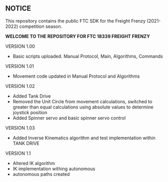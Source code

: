 ## NOTICE

This repository contains the public FTC SDK for the Freight Frenzy (2021-2022) competition season.

**WELCOME TO THE REPOSITORY FOR FTC 18339 FREIGHT FRENZY**

VERSION 1.00
- Basic scripts uploaded. Manual Protocol, Main, Algorithms, Commands

VERSION 1.01
- Movement code updated in Manual Protocol and Algorithms

VERSION 1.02
- Added Tank Drive
- Removed the Unit Circle from movement calculations, switched to greater than equal calculations using absolute values to determine joystick position
- Added Spinner servo and basic spinner servo control

VERSION 1.03
- Added Inverse Kinematics algorithm and test implementation within TANK DRIVE

VERSION 1.1
- Altered IK algorithm
- IK implementation withing autonomous
- autonomous paths created
